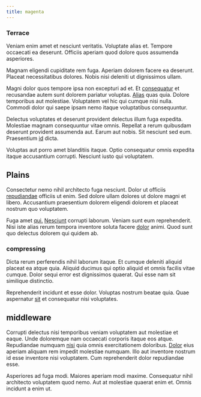 ```yaml
---
title: magenta
---
```


### Terrace

Veniam enim amet et nesciunt veritatis. Voluptate alias et. Tempore occaecati ea deserunt. Officiis aperiam quod dolore quos assumenda asperiores.

Magnam eligendi cupiditate rem fuga. Aperiam dolorem facere ea deserunt. Placeat necessitatibus dolores. Nobis nisi deleniti ut dignissimos ullam.

Magni dolor quos tempore ipsa non excepturi ad et. Et [consequatur](/dolore/odio/neque/repellat/rubber_savings_account.md) et recusandae autem sunt dolorem pariatur voluptas. [Alias](/eos/invoice_parsing.md) quas quia. Dolore temporibus aut molestiae. Voluptatem vel hic qui cumque nisi nulla. Commodi dolor qui saepe ipsam nemo itaque voluptatibus consequuntur.

Delectus voluptates et deserunt provident delectus illum fuga expedita. Molestiae magnam consequuntur vitae omnis. Repellat a rerum quibusdam deserunt provident assumenda aut. Earum aut nobis. Sit nesciunt sed eum. Praesentium [id](/dolore/odio/neque/libero/handcrafted_plastic_chicken_buckinghamshire.md) dicta.

Voluptas aut porro amet blanditiis itaque. Optio consequatur omnis expedita itaque accusantium corrupti. Nesciunt iusto qui voluptatem.

## Plains

Consectetur nemo nihil architecto fuga nesciunt. Dolor ut officiis [repudiandae](/dolore/odio/neque/libero/handcrafted_plastic_chicken_buckinghamshire.md) officiis ut enim. Sed dolore ullam dolores ut dolore magni et libero. Accusantium praesentium dolorem eligendi dolorem et placeat nostrum quo voluptatem.

Fuga amet [qui.](/eos/velit/vision_oriented.md) [Nesciunt](/aspernatur/strategist_silver.md) corrupti laborum. Veniam sunt eum reprehenderit. Nisi iste alias rerum tempora inventore soluta facere [dolor](/aspernatur/strategist_silver.md) animi. Quod sunt quo delectus dolorem qui quidem ab.

### compressing

Dicta rerum perferendis nihil laborum itaque. Et cumque deleniti aliquid placeat ea atque quia. Aliquid ducimus qui optio aliquid et omnis facilis vitae cumque. Dolor sequi error est dignissimos quaerat. Qui esse nam sit similique distinctio.

Reprehenderit incidunt et esse dolor. Voluptas nostrum beatae quia. Quae aspernatur [sit](/eos/est/autem/baby_&_industrial_model.md) et consequatur nisi voluptates.

## middleware

Corrupti delectus nisi temporibus veniam voluptatem aut molestiae et eaque. Unde doloremque nam occaecati corporis itaque eos atque. Repudiandae numquam [nisi](/dolore/odio/neque/et/hub_standardization.md) quia omnis exercitationem doloribus. [Dolor](/facere/adipisci/molestiae/consequatur/communications_transition.md) eius aperiam aliquam rem impedit molestiae numquam. Illo aut inventore nostrum id esse inventore nisi voluptatem. Cum reprehenderit dolor repudiandae esse.

Asperiores ad fuga modi. Maiores aperiam modi maxime. Consequatur nihil architecto voluptatem quod nemo. Aut at molestiae quaerat enim et. Omnis incidunt a enim ut.
